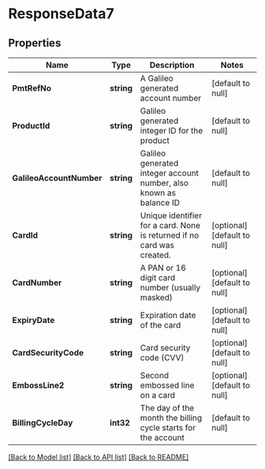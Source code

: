 # ResponseData7

## Properties
Name | Type | Description | Notes
------------ | ------------- | ------------- | -------------
**PmtRefNo** | **string** | A Galileo generated account number | [default to null]
**ProductId** | **string** | Galileo generated integer ID for the product | [default to null]
**GalileoAccountNumber** | **string** | Galileo generated integer account number, also known as balance ID | [default to null]
**CardId** | **string** | Unique identifier for a card. None is returned if no card was created. | [optional] [default to null]
**CardNumber** | **string** | A PAN or 16 digit card number (usually masked) | [optional] [default to null]
**ExpiryDate** | **string** | Expiration date of the card | [optional] [default to null]
**CardSecurityCode** | **string** | Card security code (CVV) | [optional] [default to null]
**EmbossLine2** | **string** | Second embossed line on a card | [optional] [default to null]
**BillingCycleDay** | **int32** | The day of the month the billing cycle starts for the account | [default to null]

[[Back to Model list]](../README.md#documentation-for-models) [[Back to API list]](../README.md#documentation-for-api-endpoints) [[Back to README]](../README.md)

